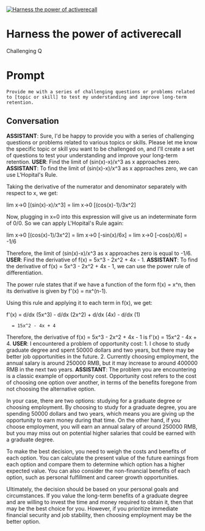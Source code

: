 
[![Harness the power of activerecall](https://flow-prompt-covers.s3.us-west-1.amazonaws.com/icon/vintage/vint_7.png)]()
# Harness the power of activerecall 
Challenging Q

# Prompt

```
Provide me with a series of challenging questions or problems related to [topic or skill] to test my understanding and improve long-term retention.
```

## Conversation

**ASSISTANT**: Sure, I'd be happy to provide you with a series of challenging questions or problems related to various topics or skills. Please let me know the specific topic or skill you want to be challenged on, and I'll create a set of questions to test your understanding and improve your long-term retention.
**USER**: Find the limit of (sin(x)-x)/x^3 as x approaches zero.
**ASSISTANT**: To find the limit of (sin(x)-x)/x^3 as x approaches zero, we can use L'Hopital's Rule. 



Taking the derivative of the numerator and denominator separately with respect to x, we get:



lim x→0 [(sin(x)-x)/x^3] = lim x→0 [(cos(x)-1)/3x^2]



Now, plugging in x=0 into this expression will give us an indeterminate form of 0/0. So we can apply L'Hopital's Rule again:



lim x→0 [(cos(x)-1)/3x^2] = lim x→0 [-sin(x)/6x] = lim x→0 [-cos(x)/6] = -1/6



Therefore, the limit of (sin(x)-x)/x^3 as x approaches zero is equal to -1/6.
**USER**: Find the derivative of f(x) = 5x^3 - 2x^2 + 4x - 1.
**ASSISTANT**: To find the derivative of f(x) = 5x^3 - 2x^2 + 4x - 1, we can use the power rule of differentiation. 



The power rule states that if we have a function of the form f(x) = x^n, then its derivative is given by f'(x) = nx^(n-1).



Using this rule and applying it to each term in f(x), we get:



f'(x) = d/dx (5x^3) - d/dx (2x^2) + d/dx (4x) - d/dx (1)

      = 15x^2 - 4x + 4



Therefore, the derivative of f(x) = 5x^3 - 2x^2 + 4x - 1 is f'(x) = 15x^2 - 4x + 4.
**USER**: I encountered a problem of opportunity cost: 1. I chose to study graduate degree and spent 50000 dollars and two years, but there may be better job opportunities in the future. 2. Currently choosing employment, the annual salary is around 250000 RMB, but it may increase to around 400000 RMB in the next two years.
**ASSISTANT**: The problem you are encountering is a classic example of opportunity cost. Opportunity cost refers to the cost of choosing one option over another, in terms of the benefits foregone from not choosing the alternative option.



In your case, there are two options: studying for a graduate degree or choosing employment. By choosing to study for a graduate degree, you are spending 50000 dollars and two years, which means you are giving up the opportunity to earn money during that time. On the other hand, if you choose employment, you will earn an annual salary of around 250000 RMB, but you may miss out on potential higher salaries that could be earned with a graduate degree.



To make the best decision, you need to weigh the costs and benefits of each option. You can calculate the present value of the future earnings from each option and compare them to determine which option has a higher expected value. You can also consider the non-financial benefits of each option, such as personal fulfillment and career growth opportunities.



Ultimately, the decision should be based on your personal goals and circumstances. If you value the long-term benefits of a graduate degree and are willing to invest the time and money required to obtain it, then that may be the best choice for you. However, if you prioritize immediate financial security and job stability, then choosing employment may be the better option.


